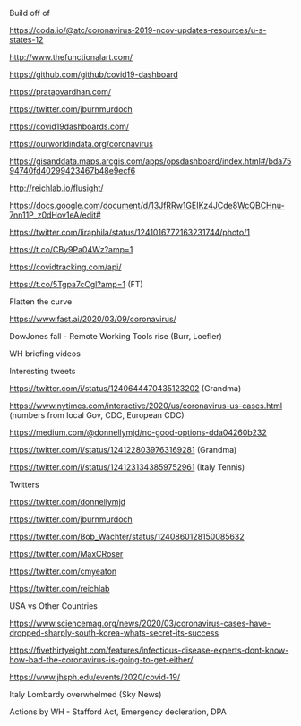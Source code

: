 Build off of

https://coda.io/@atc/coronavirus-2019-ncov-updates-resources/u-s-states-12

http://www.thefunctionalart.com/

https://github.com/github/covid19-dashboard

https://pratapvardhan.com/

https://twitter.com/jburnmurdoch

https://covid19dashboards.com/

https://ourworldindata.org/coronavirus

https://gisanddata.maps.arcgis.com/apps/opsdashboard/index.html#/bda7594740fd40299423467b48e9ecf6

http://reichlab.io/flusight/

https://docs.google.com/document/d/13JfRRw1GEIKz4JCde8WcQBCHnu-7nn11P_z0dHov1eA/edit#

https://twitter.com/liraphila/status/1241016772163231744/photo/1

https://t.co/CBy9Pa04Wz?amp=1

https://covidtracking.com/api/

https://t.co/5Tgpa7cCgl?amp=1 (FT)

Flatten the curve

https://www.fast.ai/2020/03/09/coronavirus/

DowJones fall - Remote Working Tools rise (Burr, Loefler)

WH briefing videos

Interesting tweets

https://twitter.com/i/status/1240644470435123202 (Grandma)

https://www.nytimes.com/interactive/2020/us/coronavirus-us-cases.html (numbers from local Gov, CDC, European CDC)

https://medium.com/@donnellymjd/no-good-options-dda04260b232

https://twitter.com/i/status/1241228039763169281 (Grandma)

https://twitter.com/i/status/1241231343859752961 (Italy Tennis)

Twitters

https://twitter.com/donnellymjd

https://twitter.com/jburnmurdoch

https://twitter.com/Bob_Wachter/status/1240860128150085632

https://twitter.com/MaxCRoser

https://twitter.com/cmyeaton

https://twitter.com/reichlab

USA vs Other Countries

https://www.sciencemag.org/news/2020/03/coronavirus-cases-have-dropped-sharply-south-korea-whats-secret-its-success

https://fivethirtyeight.com/features/infectious-disease-experts-dont-know-how-bad-the-coronavirus-is-going-to-get-either/

https://www.jhsph.edu/events/2020/covid-19/

Italy Lombardy overwhelmed (Sky News)

Actions by WH - Stafford Act, Emergency decleration, DPA

